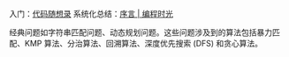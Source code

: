 入门：[代码随想录](https://programmercarl.com/)
系统化总结：[序言 | 编程时光](https://www.coding-time.cn/lc/preamble.html)

经典问题如字符串匹配问题、动态规划问题。这些问题涉及到的算法包括暴力匹配、KMP 算法、分治算法、回溯算法、深度优先搜索 (DFS) 和贪心算法。